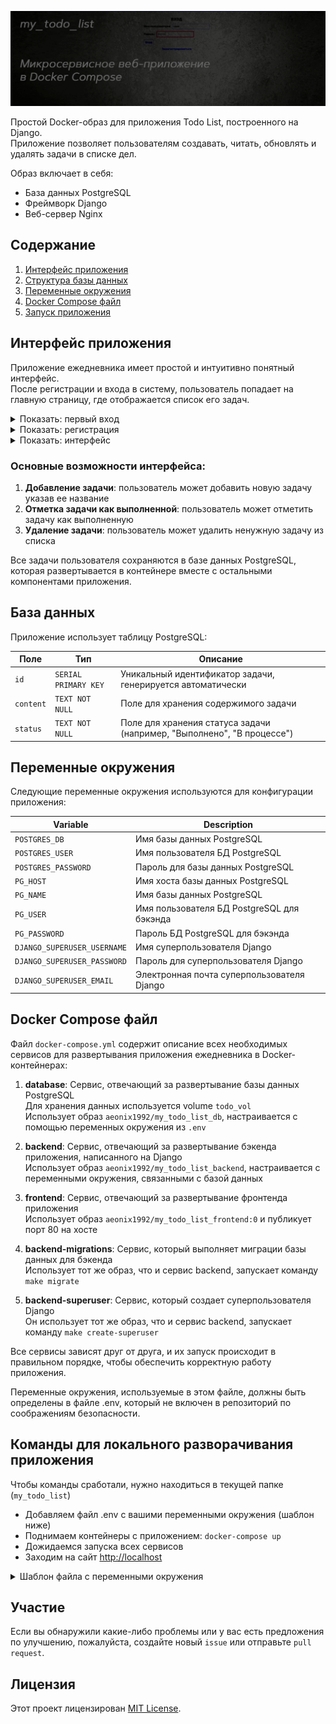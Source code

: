 ![Alt текст](pictures/poster.png)  

Простой Docker-образ для приложения Todo List, построенного на Django.  
Приложение позволяет пользователям создавать, читать, обновлять и удалять задачи в списке дел.

Образ включает в себя:
- База данных PostgreSQL
- Фреймворк Django
- Веб-сервер Nginx

## Содержание
1. [Интерфейс приложения](#интерфейс-приложения)
2. [Структура базы данных](#база-данных)
3. [Переменные окружения](#переменные-окружения)
4. [Docker Compose файл](#docker-compose-файл)
5. [Запуск приложения](#команды-для-локального-разворачивания-приложения)


## Интерфейс приложения

Приложение ежедневника имеет простой и интуитивно понятный интерфейс.  
После регистрации и входа в систему, пользователь попадает на главную страницу, где отображается список его задач.

<details>
  <summary>Показать: первый вход</summary>
  
  ![start_new_user](pictures/start_new_user.png)

</p>
</details>

<details>
  <summary>Показать: регистрация</summary>

![registration](pictures/registration.png)
</p>
</details>

<details>
  <summary>Показать: интерфейс</summary>

![interface](pictures/interface.png)
</p>
</details>


### Основные возможности интерфейса:  
1. **Добавление задачи**: пользователь может добавить новую задачу указав ее название  
2. **Отметка задачи как выполненной**: пользователь может отметить задачу как выполненную  
3. **Удаление задачи**: пользователь может удалить ненужную задачу из списка  

Все задачи пользователя сохраняются в базе данных PostgreSQL, которая развертывается в контейнере вместе с остальными компонентами приложения.


## База данных

Приложение использует таблицу PostgreSQL:

| Поле     | Тип     | Описание                                                 |
|----------|---------|-----------------------------------------------------------|
| `id`     | `SERIAL PRIMARY KEY` | Уникальный идентификатор задачи, генерируется автоматически |
| `content` | `TEXT NOT NULL` | Поле для хранения содержимого задачи |
| `status` | `TEXT NOT NULL` | Поле для хранения статуса задачи (например, "Выполнено", "В процессе") | 


## Переменные окружения

Следующие переменные окружения используются для конфигурации приложения:

| Variable                    | Description                                |
| --------------------------- | ------------------------------------------ |
| `POSTGRES_DB`               | Имя базы данных PostgreSQL		           |
| `POSTGRES_USER`             | Имя пользователя БД PostgreSQL   		   |
| `POSTGRES_PASSWORD`         | Пароль для базы данных PostgreSQL		   |
| `PG_HOST`                   | Имя хоста базы данных PostgreSQL	       |
| `PG_NAME`                   | Имя базы данных PostgreSQL		           |
| `PG_USER`                   | Имя пользователя БД PostgreSQL для бэкэнда |
| `PG_PASSWORD`               | Пароль БД PostgreSQL для бэкэнда 		   |
| `DJANGO_SUPERUSER_USERNAME` | Имя суперпользователя Django     		   |
| `DJANGO_SUPERUSER_PASSWORD` | Пароль для суперпользователя Django	       |
| `DJANGO_SUPERUSER_EMAIL`    | Электронная почта суперпользователя Django |


## Docker Compose файл

Файл `docker-compose.yml` содержит описание всех необходимых сервисов для развертывания приложения ежедневника в Docker-контейнерах:

1. **database**: Сервис, отвечающий за развертывание базы данных PostgreSQL  
Для хранения данных используется volume `todo_vol`   
Использует образ `aeonix1992/my_todo_list_db`, настраивается с помощью переменных окружения из `.env`   

2. **backend**: Сервис, отвечающий за развертывание бэкенда приложения, написанного на Django  
Использует образ `aeonix1992/my_todo_list_backend`, настраивается с переменными окружения, связанными с базой данных  

3. **frontend**: Сервис, отвечающий за развертывание фронтенда приложения  
Использует образ `aeonix1992/my_todo_list_frontend:0` и публикует порт 80 на хосте  

4. **backend-migrations**: Сервис, который выполняет миграции базы данных для бэкенда  
Использует тот же образ, что и сервис backend, запускает команду `make migrate`  

5. **backend-superuser**: Сервис, который создает суперпользователя Django  
Он использует тот же образ, что и сервис backend, запускает команду `make create-superuser`  

Все сервисы зависят друг от друга, и их запуск происходит в правильном порядке, чтобы обеспечить корректную работу приложения.

Переменные окружения, используемые в этом файле, должны быть определены в файле .env, который не включен в репозиторий по соображениям безопасности.


## Команды для локального разворачивания приложения

Чтобы команды сработали, нужно находиться в текущей папке (`my_todo_list`)
 - Добавляем файл .env с вашими переменными окружения (шаблон ниже)
 - Поднимаем контейнеры с приложением: ```docker-compose up``` 
 - Дожидаемся запуска всех сервисов
 - Заходим на сайт [http://localhost](http://localhost)

<details>
  <summary>Шаблон файла с переменными окружения</summary>

Добавить файл .env, подставить ваши значения после `=`, за исключением `PG_HOST=database`
```text
POSTGRES_DB=
POSTGRES_USER=
POSTGRES_PASSWORD=
PG_HOST=database
PG_NAME=
PG_USER=
PG_PASSWORD=
DJANGO_SUPERUSER_USERNAME=
DJANGO_SUPERUSER_PASSWORD=
DJANGO_SUPERUSER_EMAIL=example@example.com
```
</p>
</details>


## Участие

Если вы обнаружили какие-либо проблемы или у вас есть предложения по улучшению, пожалуйста, создайте новый `issue` или отправьте `pull request`.

## Лицензия

Этот проект лицензирован [MIT License](LICENSE).
